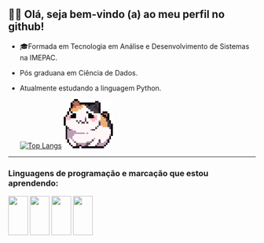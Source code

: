    ## 👩‍💻  Olá, seja bem-vindo (a) ao meu perfil no github!
   

- 🎓Formada em Tecnologia em Análise e Desenvolvimento de Sistemas na IMEPAC.
- Pós graduana em Ciência de Dados.
- Atualmente estudando a linguagem Python.

  
  [![Top Langs](https://github-readme-stats.vercel.app/api/top-langs/?username=bian-nca&layout=compact&theme=dracula)](https://github.com/bian-nca/github-readme-stats) <img src="github.gif"> 
<hr>
<h3> Linguagens de programação e marcação que estou aprendendo: </h3>
<div style="display=inline_block">
<img align="center" height="80" width="40" src="https://cdn.jsdelivr.net/gh/devicons/devicon/icons/html5/html5-original-wordmark.svg" &nbsp;>
<img align="center" height="80" width="40" src="https://cdn.jsdelivr.net/gh/devicons/devicon/icons/css3/css3-original-wordmark.svg" &nbsp;>
<img align="center" height="80" width="40" src="https://cdn.jsdelivr.net/gh/devicons/devicon/icons/mysql/mysql-original.svg" &nbsp;>
<img align="center" height="80" width="40" src="https://cdn.jsdelivr.net/gh/devicons/devicon/icons/java/java-original-wordmark.svg" &nbsp;>

</div>
